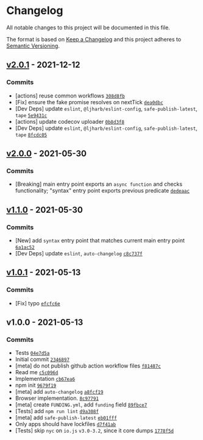 # Changelog

All notable changes to this project will be documented in this file.

The format is based on [Keep a Changelog](https://keepachangelog.com/en/1.0.0/)
and this project adheres to [Semantic Versioning](https://semver.org/spec/v2.0.0.html).

## [v2.0.1](https://github.com/inspect-js/has-dynamic-import/compare/v2.0.0...v2.0.1) - 2021-12-12

### Commits

- [actions] reuse common workflows [`308d8fb`](https://github.com/inspect-js/has-dynamic-import/commit/308d8fb4bc8e1330111da4df22be2c80b6e5f9f8)
- [Fix] ensure the fake promise resolves on nextTick [`dea0dbc`](https://github.com/inspect-js/has-dynamic-import/commit/dea0dbca11217c8d0b0ecbbee26b7e5ae649cef6)
- [Dev Deps] update `eslint`, `@ljharb/eslint-config`, `safe-publish-latest`, `tape` [`5e9431c`](https://github.com/inspect-js/has-dynamic-import/commit/5e9431cea8952bb65905beb1ec23c9f259c36247)
- [actions] update codecov uploader [`0b8d3f8`](https://github.com/inspect-js/has-dynamic-import/commit/0b8d3f87e7613976d353768fb45fad5a5ac3d7df)
- [Dev Deps] update `eslint`, `@ljharb/eslint-config`, `safe-publish-latest`, `tape` [`8fcdc05`](https://github.com/inspect-js/has-dynamic-import/commit/8fcdc055e32226fa8f76aea0ea0d13dff06e727b)

## [v2.0.0](https://github.com/inspect-js/has-dynamic-import/compare/v1.1.0...v2.0.0) - 2021-05-30

### Commits

- [Breaking] main entry point exports an `async function` and checks functionality; "syntax" entry point exports previous predicate [`dedeaac`](https://github.com/inspect-js/has-dynamic-import/commit/dedeaac1362eff8cf82485f22ed4e26ca79e8adf)

## [v1.1.0](https://github.com/inspect-js/has-dynamic-import/compare/v1.0.1...v1.1.0) - 2021-05-30

### Commits

- [New] add `syntax` entry point that matches current main entry point [`6a1ac52`](https://github.com/inspect-js/has-dynamic-import/commit/6a1ac5209ced527eea97e529b9b9de7752fa62b8)
- [Dev Deps] update `eslint`, `auto-changelog` [`c8c737f`](https://github.com/inspect-js/has-dynamic-import/commit/c8c737fc058eb96499e282bd4ed372490a2dcff9)

## [v1.0.1](https://github.com/inspect-js/has-dynamic-import/compare/v1.0.0...v1.0.1) - 2021-05-13

### Commits

- [Fix] typo [`efcfc6e`](https://github.com/inspect-js/has-dynamic-import/commit/efcfc6ea041db51d76f45002bd49513cf8252bea)

## v1.0.0 - 2021-05-13

### Commits

- Tests [`04e7d5a`](https://github.com/inspect-js/has-dynamic-import/commit/04e7d5a7e6bae48fc47b4c383f7d353ceab31ce3)
- Initial commit [`2346897`](https://github.com/inspect-js/has-dynamic-import/commit/234689702a12c0eb552693a3fcaa670278054703)
- [meta] do not publish github action workflow files [`f81487c`](https://github.com/inspect-js/has-dynamic-import/commit/f81487ce5c70407bff2aa15f7ebb291bb988de0f)
- Read me [`c5c096d`](https://github.com/inspect-js/has-dynamic-import/commit/c5c096deb76910954ead5c7b200ae55d66829d77)
- Implementation [`cb67ea6`](https://github.com/inspect-js/has-dynamic-import/commit/cb67ea6de3234bc19d5929315f3591b7599746c9)
- npm init [`9679f19`](https://github.com/inspect-js/has-dynamic-import/commit/9679f19a83dda19219c5f37c94673a937ace873b)
- [meta] add `auto-changelog` [`a8fcf19`](https://github.com/inspect-js/has-dynamic-import/commit/a8fcf19f0810f49f8c5152c7d8721cb8163c7c6d)
- Browser implementation. [`8c97791`](https://github.com/inspect-js/has-dynamic-import/commit/8c977914093b144a1d1f8e7cf1679f7e1b7b552b)
- [meta] create `FUNDING.yml`, add `funding` field [`89fbce7`](https://github.com/inspect-js/has-dynamic-import/commit/89fbce7387166451156dfb5ad4f591791346c349)
- [Tests] add `npm run lint` [`d9a308f`](https://github.com/inspect-js/has-dynamic-import/commit/d9a308f13ece4d5f89ebfbfa879ed6f19d5067e8)
- [meta] add `safe-publish-latest` [`eb01fff`](https://github.com/inspect-js/has-dynamic-import/commit/eb01fff88f3b2929e3c3b956ed5763d7495b913d)
- Only apps should have lockfiles [`d7f41ab`](https://github.com/inspect-js/has-dynamic-import/commit/d7f41ab00ae113fdd02a21287ddbf33602da5e93)
- [Tests] skip `nyc` on `io.js` `v3.0-3.2`, since it core dumps [`1778f5d`](https://github.com/inspect-js/has-dynamic-import/commit/1778f5d500855118e06adc9b5ccc12e382055218)
